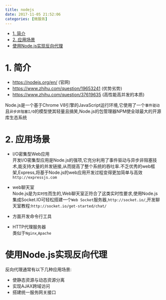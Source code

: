 ```yaml
---
title: nodejs
date: 2017-11-05 21:52:06
categories: [微服务]
---
```



<!-- TOC -->

- [1. 简介](#1-简介)
- [2. 应用场景](#2-应用场景)
- [使用Node.js实现反向代理](#使用nodejs实现反向代理)

<!-- /TOC -->

<a id="markdown-1-简介" name="1-简介"></a>
# 1. 简介

* https://nodejs.org/en/ (官网)
* https://www.zhihu.com/question/19653241 (优势劣势)
* https://www.zhihu.com/question/37619635 (高性能高并发的本质)

Node.js是一个基于Chrome V8引擎的JavaScript运行环境,它使用了一个`事件驱动`且`异步非阻塞I/O`的模型使其轻量且搞笑,Node.js的包管理器NPM使全球最大的开源库生态系统

<a id="markdown-2-应用场景" name="2-应用场景"></a>
# 2. 应用场景

* I/O密集型Web应用  
 开发I/O密集型应用是Node.js的强项,它充分利用了事件驱动与异步非阻塞技术,能支持大量的并发链接,从而提高了整个系统的吞吐率.不乏优秀的web框架,Express,将基于Node.js的web应用开发过程变得更加简单与高效`http://expressjs.com`
 
* web聊天室  
 Node.js是为`实时性`而生的,Web聊天室正符合了这类实时性要求,使用Node.js集成Socket.IO可轻松搭建一个`Web Socket`服务器,`http://socket.io/`,开发聊天室教程:`http://socket.io/get-started/chat/`
* 方面开发命令行工具  
* HTTP代理服务器  
  类似于`Nginx`,`Apache`

<a id="markdown-使用nodejs实现反向代理" name="使用nodejs实现反向代理"></a>
# 使用Node.js实现反向代理

反向代理通常有以下几种应用场景:
* 使静态资源与动态资源分离
* 实现AJAX跨域访问
* 搭建统一服务网关接口
